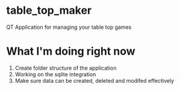 # table_top_maker
 QT Application for managing your table top games

# What I'm doing right now

1. Create folder structure of the application   
2. Working on the sqlite integration   
3. Make sure data can be created, deleted and modifed effectively   

